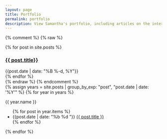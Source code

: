 ```yaml
---
layout: page
title: Portfolio
permalink: portfolio
description: View Samantha's portfolio, including articles on the intersection of AI and the environment, how to handle e-waste, the Right to Repair, and more.
---
```

{% comment %}
{% raw %}
<div>
  {% for post in site.posts %}
    <div class="py-1">
      <h3><a href="{{site.baseurl}}{{ post.url }}">{{ post.title}}</a></h3>
      <div class="text-sm text-gray-400">{{post.date | date: "%B %-d, %Y"}}</div>
    </div>
  {% endfor %}
</div>
{% endraw %}
{% endcomment %}

<div>
{% assign years = site.posts
   | group_by_exp: "post", "post.date | date: '%Y'"
%}
{% for year in years %}
  <p>{{ year.name }}</p>
  <ul>
    {% for post in year.items %}
    <li>
        <div class="text-gray-400">{{post.date | date: "%b %d  "}}
        <a class='title' href='{{ post.url }}'>{{ post.title }}</a></div>
    </li>
    {% endfor %}
  </ul>
</div>
{% endfor %}

